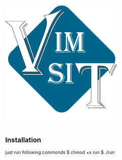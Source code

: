 ![Vim Logo](https://github.com/Tejasmote/Installation/blob/main/vim.png)

## Installation
just run following commonds
$ chmod +x run                                                                                                                                                       $ ./run
